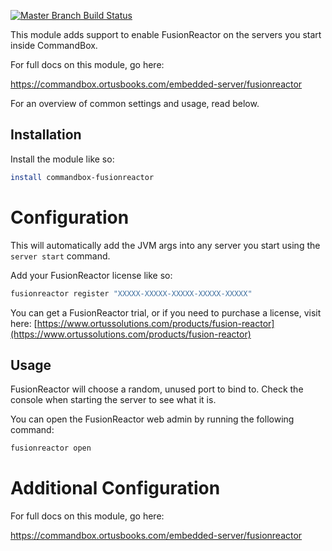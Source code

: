 [![Master Branch Build Status](https://img.shields.io/travis/bdw429s/commandbox-fusionreactor/master.svg?style=flat-square&label=master)](https://travis-ci.org/bdw429s/commandbox-fusionreactor)

This module adds support to enable FusionReactor on the servers you start inside CommandBox.  

For full docs on this module, go here:

https://commandbox.ortusbooks.com/embedded-server/fusionreactor

For an overview of common settings and usage, read below.

## Installation

Install the module like so:

```bash
install commandbox-fusionreactor
```

# Configuration

This will automatically add the JVM args into any server you start using the `server start` command.

Add your FusionReactor license like so:

```bash
fusionreactor register "XXXXX-XXXXX-XXXXX-XXXXX-XXXXX"
```

You can get a FusionReactor trial, or if you need to purchase a license, visit here:
[https://www.ortussolutions.com/products/fusion-reactor](https://www.ortussolutions.com/products/fusion-reactor)

## Usage

FusionReactor will choose a random, unused port to bind to.  Check the console when starting the server to see what it is.

You can open the FusionReactor web admin by running the following command:

```bash
fusionreactor open
```

# Additional Configuration


For full docs on this module, go here:

https://commandbox.ortusbooks.com/embedded-server/fusionreactor
